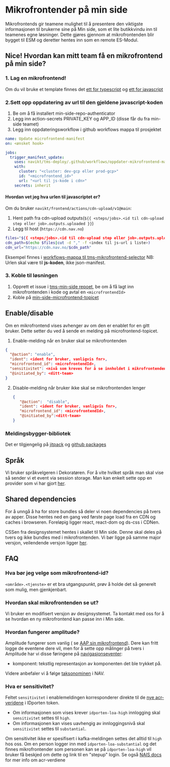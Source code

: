 # Mikrofrontender på min side

Mikrofrontends gir teamene mulighet til å presentere den viktigste informasjonen til brukerne sine på Min side, som et
lite butikkvindu inn til teamenes egne løsninger. Dette gjøres gjennom at mikrofrontenden blir bygget til ESM og
deretter hentes inn som en remote ES-Modul.

## Nice! Hvordan kan mitt team få en mikrofrontend på min side?

### 1. Lag en mikrofrontend!
   Om du vil bruke et template finnes det [ett for typescript](https://github.com/navikt/tms-mikrofrontend-template-vitets) og 
   [ett for javascript](https://github.com/navikt/tms-mikrofrontend-template-vitejs)

### 2.Sett opp oppdatering av url til den gjeldene javascript-koden
   1. Be om å få installert min-side-repo-authenticator
   2. Legg inn action-secrets PRIVATE_KEY og APP_ID (disse får du fra min-side teamet)
   3. Legg inn oppdateringsworkflow i github workflows mappa til prosjektet
```yaml
name: Update microfrontend-manifest
on: <ønsket hook>

jobs:
  trigger_manifest_update:
    uses: navikt/tms-deploy/.github/workflows/oppdater-mikrofrontend-manifest.yaml@main
    with:
      cluster: "<cluster: dev-gcp eller prod-gcp>"
      id: "<microfrontend_id>"
      url: "<url til js-kode i cdn>"
    secrets: inherit
 ```

#### Hvordan vet jeg hva urlen til javascriptet er?
Om du bruker `navikt/frontend/actions/cdn-upload/v1@main`:

1. Hent path fra cdn-upload outputs(`${{ <steps/jobs>.<id til cdn-upload step eller job>.outputs.uploaded }}`)
2. Legg til host (`https://cdn.nav.no`)
```bash
files="${{ <steps/jobs>.<id til cdn-upload step eller job>.outputs.uploaded }}"
cdn_path=$(echo $files|cut -d "," -f <index til js-url i liste>)
cdn_url="https://cdn.nav.no/$cdn_path"
```

Eksempel finnes i
[workflows-mappa til tms-mikrofrontend-selector](https://github.com/navikt/tms-mikrofrontend-selector/tree/main/.github/workflows/manifest-triggere)
NB: Urlen skal være til **js-koden**, ikke json-manifest.

### 3. Koble til løsningen
1. Opprett et issue i [tms-min-side repoet](https://github.com/navikt/tms-min-side), be om å få lagt inn
  mikrofrontenden i kode og avtal en `<microfrontendId>`
2. Koble på [min-side-microfrontend-topicet](https://github.com/navikt/min-side-microfrontend-topic-iac)



  ## Enable/disable 

  Om en mikrofrontend vises avhenger av om den er enablet for en gitt bruker. Dette setter du ved å sende en melding på
  microfrontend-topicet.

  1. Enable-melding når en bruker skal se mikrofrontenden
  ```json
  {
    "@action": "enable",
    "ident": <ident for bruker, vanligvis fnr>,
    "microfrontend_id": <microfrontendId>,
    "sensitivitet": <nivå som kreves for å se innholdet i mikrofrontenden, gyldige verdier: substantial og high>,
    "@initiated_by": <ditt-team>
  }
   ```

2. Disable-melding når bruker ikke skal se mikrofrontenden lenger
   ```json
   {
      "@action":  "disable",
      "ident": <ident for bruker, vanligvis fnr>,
      "microfrontend_id": <microfrontendId>,
      "@initiated_by":<ditt-team>
   }
   ```

### Meldingsbygger-bibliotek

Det er tilgjengelig på [jitpack](https://jitpack.io/#navikt/tms-mikrofrontend-selector)
og [github packages](https://github.com/navikt/tms-mikrofrontend-selector/packages/1875650)

## Språk

Vi bruker språkvelgeren i Dekoratøren. For å vite hvilket språk man skal vise så sender vi et event via session storage.
Man kan enkelt sette opp en provider som vi har
gjort [her](https://github.com/navikt/tms-utkast-mikrofrontend/blob/main/src/provider/LanguageProvider.tsx).

## Shared dependencies

For å unngå å ha for store bundles så deler vi noen dependencies på tvers av apper. Disse hentes ned en gang ved første
page load fra en CDN og caches i browseren. Foreløpig ligger react, react-dom og ds-css i CDNen.

CSSen fra designsystemet hentes i skallet til Min side. Denne skal deles på tvers og ikke bundles med i mikrofrontenden.
Vi bør ligge på samme major versjon, veilendende versjon
ligger [her](https://github.com/navikt/tms-min-side/blob/main/index.html).

## FAQ

### Hva bør jeg velge som mikrofrontend-id?

`<område>.<tjenste>` er et bra utgangspunkt, prøv å holde det så generelt som mulig, men gjenkjenbart.

### Hvordan skal mikrofrontenden se ut?

Vi bruker en modifisert versjon av designsystemet. Ta kontakt med oss for å se hvordan en ny mikrofrontend kan passe inn
i Min side.

### Hvordan fungerer amplitude?

Amplitude fungerer som vanlig (
se [AAP sin mikrofrontend](https://github.com/navikt/aap-min-side-microfrontend/blob/main/src/utils/amplitude.ts)).
Dere kan fritt logge de eventene dere vil, men for å sette opp målinger på tvers i Amplitude har vi disse føringene
på [navigasjonseventer](https://github.com/navikt/analytics-taxonomy/tree/main/events/navigere):

- komponent: tekstlig representasjon av komponenten det ble trykket på.

Videre anbefaler vi å følge [taksonominen](https://github.com/navikt/analytics-taxonomy) i NAV.

### Hva er sensitivitet?

Feltet `sensitivitet` i enablemeldingen korresponderer direkte til
de [nye acr-veridene](https://docs.digdir.no/docs/idporten/oidc/oidc_protocol_id_token#acr-values) i IDporten token.

* Om informasjonen som vises krever `idporten-loa-high` innlogging skal `sensitivitet` settes til `high`. 
* Om informasjonen kan vises uavhengig av innloggingsnivå skal `sensitivitet` settes til `substantial`.

Om sensitivitet ikke er spesifisert i kafka-meldingen settes det alltid til `high` hos oss.
Om en person logger inn med `idporten-loa-substantial` og det finnes mikrofrontender som personen kan se
på `idporten-loa-high` vil bruker få beskjed om dette og link til en "stepup"
login. Se også [NAIS docs](https://docs.nais.io/security/auth/idporten/#security-levels) for mer info om acr-verdiene


